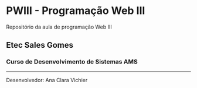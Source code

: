# PWIII - Programação Web III
Repositório da aula de programação Web III

## Etec Sales Gomes
### Curso de Desenvolvimento de Sistemas AMS

---

Desenvolvedor: Ana Clara Vichier
